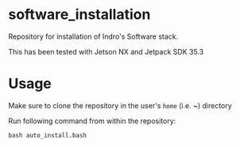 # software_installation
Repository for installation of Indro's Software stack.

This has been tested with Jetson NX and Jetpack SDK 35.3

# Usage
Make sure to clone the repository in the user's `home` (i.e. ~) directory

Run following command from within the repository:
```
bash auto_install.bash
```

